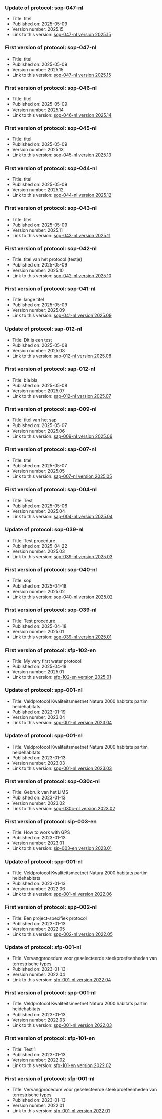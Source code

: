 ### Update of protocol: sop-047-nl

- Title: titel
- Published on: 2025-05-09
- Version number: 2025.15
- Link to this version: [sop-047-nl version 2025.15](2025.15/index.html)

### First version of protocol: sop-047-nl

- Title: titel
- Published on: 2025-05-09
- Version number: 2025.15
- Link to this version: [sop-047-nl version 2025.15](2025.15/index.html)

### First version of protocol: sop-046-nl

- Title: titel
- Published on: 2025-05-09
- Version number: 2025.14
- Link to this version: [sop-046-nl version 2025.14](2025.14/index.html)

### First version of protocol: sop-045-nl

- Title: titel
- Published on: 2025-05-09
- Version number: 2025.13
- Link to this version: [sop-045-nl version 2025.13](2025.13/index.html)

### First version of protocol: sop-044-nl

- Title: titel
- Published on: 2025-05-09
- Version number: 2025.12
- Link to this version: [sop-044-nl version 2025.12](2025.12/index.html)

### First version of protocol: sop-043-nl

- Title: titel
- Published on: 2025-05-09
- Version number: 2025.11
- Link to this version: [sop-043-nl version 2025.11](2025.11/index.html)

### First version of protocol: sop-042-nl

- Title: titel van het protocol (testje)
- Published on: 2025-05-09
- Version number: 2025.10
- Link to this version: [sop-042-nl version 2025.10](2025.10/index.html)

### First version of protocol: sop-041-nl

- Title: lange titel
- Published on: 2025-05-09
- Version number: 2025.09
- Link to this version: [sop-041-nl version 2025.09](2025.09/index.html)

### Update of protocol: sap-012-nl

- Title: Dit is een test
- Published on: 2025-05-08
- Version number: 2025.08
- Link to this version: [sap-012-nl version 2025.08](2025.08/index.html)

### First version of protocol: sap-012-nl

- Title: bla bla
- Published on: 2025-05-08
- Version number: 2025.07
- Link to this version: [sap-012-nl version 2025.07](2025.07/index.html)

### First version of protocol: sap-009-nl

- Title: titel van het sap
- Published on: 2025-05-07
- Version number: 2025.06
- Link to this version: [sap-009-nl version 2025.06](2025.06/index.html)

### First version of protocol: sap-007-nl

- Title: titel
- Published on: 2025-05-07
- Version number: 2025.05
- Link to this version: [sap-007-nl version 2025.05](2025.05/index.html)

### First version of protocol: sap-004-nl

- Title: Test
- Published on: 2025-05-06
- Version number: 2025.04
- Link to this version: [sap-004-nl version 2025.04](2025.04/index.html)

### Update of protocol: sop-039-nl

- Title: Test procedure
- Published on: 2025-04-22
- Version number: 2025.03
- Link to this version: [sop-039-nl version 2025.03](2025.03/index.html)

### First version of protocol: sop-040-nl

- Title: sop
- Published on: 2025-04-18
- Version number: 2025.02
- Link to this version: [sop-040-nl version 2025.02](2025.02/index.html)

### First version of protocol: sop-039-nl

- Title: Test procedure
- Published on: 2025-04-18
- Version number: 2025.01
- Link to this version: [sop-039-nl version 2025.01](2025.01/index.html)

### First version of protocol: sfp-102-en

- Title: My very first water protocol
- Published on: 2025-04-18
- Version number: 2025.01
- Link to this version: [sfp-102-en version 2025.01](2025.01/index.html)

### Update of protocol: spp-001-nl

- Title: Veldprotocol Kwaliteitsmeetnet Natura 2000 habitats partim heidehabitats
- Published on: 2023-01-19
- Version number: 2023.04
- Link to this version: [spp-001-nl version 2023.04](2023.04/index.html)

### Update of protocol: spp-001-nl

- Title: Veldprotocol Kwaliteitsmeetnet Natura 2000 habitats partim heidehabitats
- Published on: 2023-01-13
- Version number: 2023.03
- Link to this version: [spp-001-nl version 2023.03](2023.03/index.html)

### First version of protocol: sop-030c-nl

- Title: Gebruik van het LIMS
- Published on: 2023-01-13
- Version number: 2023.02
- Link to this version: [sop-030c-nl version 2023.02](2023.02/index.html)

### First version of protocol: sip-003-en

- Title: How to work with GPS
- Published on: 2023-01-13
- Version number: 2023.01
- Link to this version: [sip-003-en version 2023.01](2023.01/index.html)

### Update of protocol: spp-001-nl

- Title: Veldprotocol Kwaliteitsmeetnet Natura 2000 habitats partim heidehabitats
- Published on: 2023-01-13
- Version number: 2022.06
- Link to this version: [spp-001-nl version 2022.06](2022.06/index.html)

### First version of protocol: spp-002-nl

- Title: Een project-specifiek protocol
- Published on: 2023-01-13
- Version number: 2022.05
- Link to this version: [spp-002-nl version 2022.05](2022.05/index.html)

### Update of protocol: sfp-001-nl

-   Title: Vervangprocedure voor geselecteerde steekproefeenheden van terrestrische types
-   Published on: 2023-01-13
-   Version number: 2022.04
-   Link to this version: [sfp-001-nl version 2022.04](2022.04/index.html)

### First version of protocol: spp-001-nl

-   Title: Veldprotocol Kwaliteitsmeetnet Natura 2000 habitats partim heidehabitats
-   Published on: 2023-01-13
-   Version number: 2022.03
-   Link to this version: [spp-001-nl version 2022.03](2022.03/index.html)

### First version of protocol: sfp-101-en

-   Title: Test 1
-   Published on: 2023-01-13
-   Version number: 2022.02
-   Link to this version: [sfp-101-en version 2022.02](2022.02/index.html)

### First version of protocol: sfp-001-nl

-   Title: Vervangprocedure voor geselecteerde steekproefeenheden van terrestrische types
-   Published on: 2023-01-13
-   Version number: 2022.01
-   Link to this version: [sfp-001-nl version 2022.01](2022.01/index.html)
